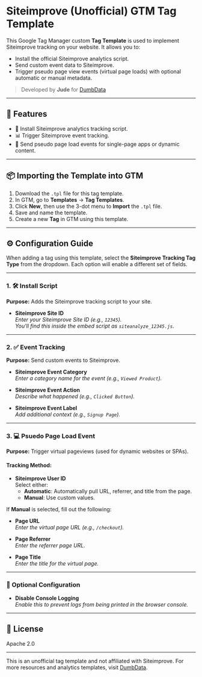 # Siteimprove (Unofficial) GTM Tag Template

This Google Tag Manager custom **Tag Template** is used to implement Siteimprove tracking on your website. It allows you to:
- Install the official Siteimprove analytics script.
- Send custom event data to Siteimprove.
- Trigger pseudo page view events (virtual page loads) with optional automatic or manual metadata.

> Developed by **Jude** for [DumbData](https://dumbdata.co)

---

## 🚀 Features

- 🔧 Install Siteimprove analytics tracking script.
- 📊 Trigger Siteimprove event tracking.
- 📄 Send pseudo page load events for single-page apps or dynamic content.

---

## 📦 Importing the Template into GTM

1. Download the `.tpl` file for this tag template.
2. In GTM, go to **Templates** → **Tag Templates**.
3. Click **New**, then use the 3-dot menu to **Import** the `.tpl` file.
4. Save and name the template.
5. Create a new **Tag** in GTM using this template.

---

## ⚙️ Configuration Guide

When adding a tag using this template, select the **Siteimprove Tracking Tag Type** from the dropdown. Each option will enable a different set of fields.

---

### 1. 🛠️ Install Script

**Purpose:** Adds the Siteimprove tracking script to your site.

- **Siteimprove Site ID**  
  _Enter your Siteimprove Site ID (e.g., `12345`)._  
  _You'll find this inside the embed script as `siteanalyze_12345.js`._

---

### 2. ✅ Event Tracking

**Purpose:** Send custom events to Siteimprove.

- **Siteimprove Event Category**  
  _Enter a category name for the event (e.g., `Viewed Product`)._

- **Siteimprove Event Action**  
  _Describe what happened (e.g., `Clicked Button`)._

- **Siteimprove Event Label**  
  _Add additional context (e.g., `Signup Page`)._

---

### 3. 💻 Psuedo Page Load Event

**Purpose:** Trigger virtual pageviews (used for dynamic websites or SPAs).

#### Tracking Method:
- **Siteimprove User ID**  
  Select either:
  - **Automatic**: Automatically pull URL, referrer, and title from the page.
  - **Manual**: Use custom values.

If **Manual** is selected, fill out the following:

- **Page URL**  
  _Enter the virtual page URL (e.g., `/checkout`)._

- **Page Referrer**  
  _Enter the referrer page URL._

- **Page Title**  
  _Enter the title for the virtual page._

---

### 🧩 Optional Configuration

- **Disable Console Logging**  
  _Enable this to prevent logs from being printed in the browser console._

---

## 📄 License

Apache 2.0

---

This is an unofficial tag template and not affiliated with Siteimprove. For more resources and analytics templates, visit [DumbData](https://dumbdata.co).

